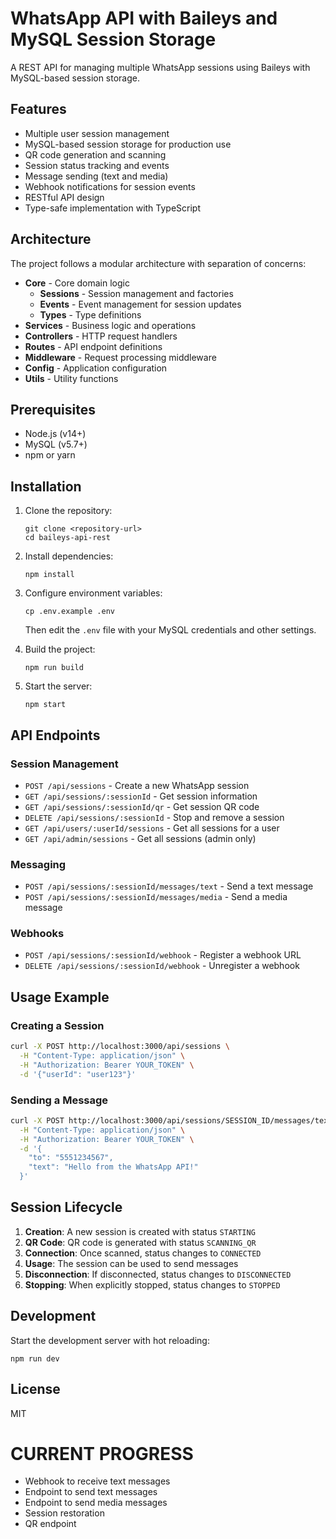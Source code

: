 # WhatsApp API with Baileys and MySQL Session Storage

A REST API for managing multiple WhatsApp sessions using Baileys with MySQL-based session storage.

## Features

- Multiple user session management
- MySQL-based session storage for production use
- QR code generation and scanning
- Session status tracking and events
- Message sending (text and media)
- Webhook notifications for session events
- RESTful API design
- Type-safe implementation with TypeScript

## Architecture

The project follows a modular architecture with separation of concerns:

- **Core** - Core domain logic 
  - **Sessions** - Session management and factories
  - **Events** - Event management for session updates
  - **Types** - Type definitions
- **Services** - Business logic and operations
- **Controllers** - HTTP request handlers
- **Routes** - API endpoint definitions
- **Middleware** - Request processing middleware
- **Config** - Application configuration
- **Utils** - Utility functions

## Prerequisites

- Node.js (v14+)
- MySQL (v5.7+)
- npm or yarn

## Installation

1. Clone the repository:
   ```
   git clone <repository-url>
   cd baileys-api-rest
   ```

2. Install dependencies:
   ```
   npm install
   ```

3. Configure environment variables:
   ```
   cp .env.example .env
   ```
   Then edit the `.env` file with your MySQL credentials and other settings.

4. Build the project:
   ```
   npm run build
   ```

5. Start the server:
   ```
   npm start
   ```

## API Endpoints

### Session Management

- `POST /api/sessions` - Create a new WhatsApp session
- `GET /api/sessions/:sessionId` - Get session information
- `GET /api/sessions/:sessionId/qr` - Get session QR code
- `DELETE /api/sessions/:sessionId` - Stop and remove a session
- `GET /api/users/:userId/sessions` - Get all sessions for a user
- `GET /api/admin/sessions` - Get all sessions (admin only)

### Messaging

- `POST /api/sessions/:sessionId/messages/text` - Send a text message
- `POST /api/sessions/:sessionId/messages/media` - Send a media message

### Webhooks

- `POST /api/sessions/:sessionId/webhook` - Register a webhook URL
- `DELETE /api/sessions/:sessionId/webhook` - Unregister a webhook

## Usage Example

### Creating a Session

```bash
curl -X POST http://localhost:3000/api/sessions \
  -H "Content-Type: application/json" \
  -H "Authorization: Bearer YOUR_TOKEN" \
  -d '{"userId": "user123"}'
```

### Sending a Message

```bash
curl -X POST http://localhost:3000/api/sessions/SESSION_ID/messages/text \
  -H "Content-Type: application/json" \
  -H "Authorization: Bearer YOUR_TOKEN" \
  -d '{
    "to": "5551234567",
    "text": "Hello from the WhatsApp API!"
  }'
```

## Session Lifecycle

1. **Creation**: A new session is created with status `STARTING`
2. **QR Code**: QR code is generated with status `SCANNING_QR`
3. **Connection**: Once scanned, status changes to `CONNECTED`
4. **Usage**: The session can be used to send messages
5. **Disconnection**: If disconnected, status changes to `DISCONNECTED`
6. **Stopping**: When explicitly stopped, status changes to `STOPPED`

## Development

Start the development server with hot reloading:

```
npm run dev
```

## License

MIT


# CURRENT PROGRESS

- Webhook to receive text messages
- Endpoint to send text messages
- Endpoint to send media messages
- Session restoration
- QR endpoint

